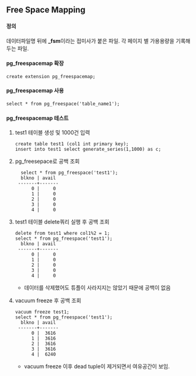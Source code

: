 ## Free Space Mapping
#### 정의
데이터파일명 뒤에 **_fsm**이라는 접미사가 붙은 파일. 각 페이지 별 가용용량을 기록해 두는 파일.


#### pg_freespacemap 확장
```
create extension pg_freespacemap;
```

#### pg_freespacemap 사용
```
select * from pg_freespace('table_name1');
```

#### pg_freespacemap 테스트
1. test1 테이블 생성 및 1000건 입력
    ```
    create table test1 (col1 int primary key);
    insert into test1 select generate_series(1,1000) as c;
    ```

2. pg_freesepace로 공백 조회
   ```
     select * from pg_freespace('test1');
     blkno | avail
    -------+-------
         0 |     0
         1 |     0
         2 |     0
         3 |     0
         4 |     0
   ```

3. test1 테이블 delete쿼리 실행 후 공백 조회
   ```
   delete from test1 where col1%2 = 1;
   select * from pg_freespace('test1');
     blkno | avail
    -------+-------
         0 |     0
         1 |     0
         2 |     0
         3 |     0
         4 |     0
   ```
   - 데이터를 삭제했어도 튜플이 사라지지는 않았기 때문에 공백이 없음

4. vacuum freeze 후 공백 조회
   ```
   vacuum freeze test1;
   select * from pg_freespace('test1');
     blkno | avail
    -------+-------
         0 |  3616
         1 |  3616
         2 |  3616
         3 |  3616
         4 |  6240
   ```
   - vacuum freeze 이후 dead tuple이 제거되면서 여유공간이 보임.
